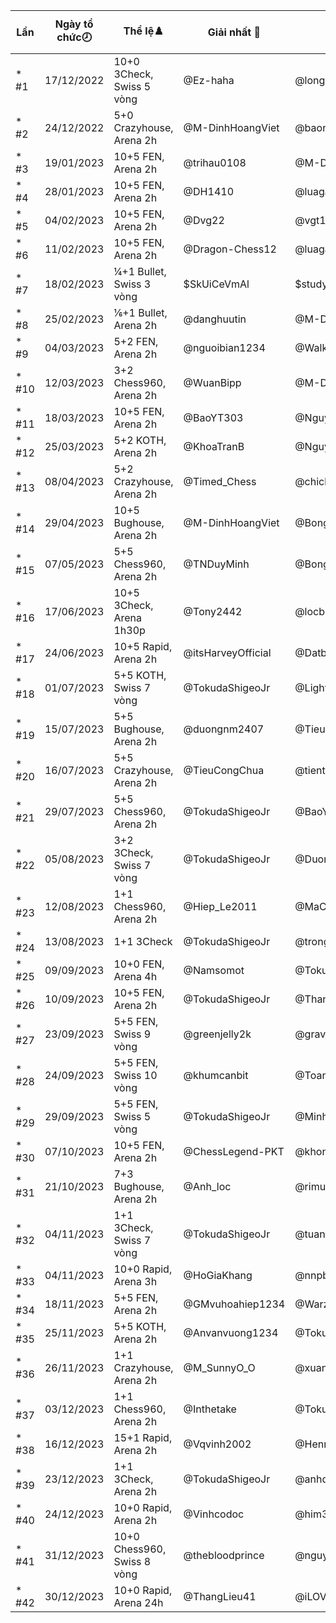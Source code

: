 Lần|Ngày tổ chức🕗|Thể lệ♟️|Giải nhất 🥇|Giải nhì 🥈|Giải ba🥉|Tổng số kì thủ|Link giải
---|---|---|---|---|---|---|---
* #1|17/12/2022|10+0 3Check, Swiss 5 vòng|@Ez-haha|@longgr29|@darknam119|101|/tournament/3629394
* #2|24/12/2022|5+0 Crazyhouse, Arena 2h|@M-DinhHoangViet|@baonguyen007|@datnguyensy|106|/arena/2353520
* #3|19/01/2023|10+5 FEN, Arena 2h|@trihau0108|@M-DinhHoangViet|@newtoplaychess1234|98|/arena/2391595
* #4|28/01/2023|10+5 FEN, Arena 2h|@DH1410|@luagagiaidau|@lttquoc|48|/arena/2415207
* #5|04/02/2023|10+5 FEN, Arena 2h|@Dvg22|@vgt187|@Tony2442|94|/arena/2457599
* #6|11/02/2023|10+5 FEN, Arena 2h|@Dragon-Chess12|@luagagiaidau|@DH1410|47|/arena/2500438
* #7|18/02/2023|¼+1 Bullet, Swiss 3 vòng|$SkUiCeVmAl|$studychess2009|$Chesslivestream2013|05|%swiss/bfLmd9FU
* #8|25/02/2023|⅙+1 Bullet, Arena 2h|@danghuutin|@M-DinhHoangViet|@duongnm2407|71|/arena/2514918
* #9|04/03/2023|5+2 FEN, Arena 2h|@nguoibian1234|@Walkerxvn|@adolfnguyen2008|92|/arena/2537060
* #10|12/03/2023|3+2 Chess960, Arena 2h|@WuanBipp|@M-DinhHoangViet|@TranBaoAnh|58|/arena/2570938
* #11|18/03/2023|10+5 FEN, Arena 2h|@BaoYT303|@NguyenNgocThaoNguyen|@245iiooklVN|47|/arena/2571958
* #12|25/03/2023|5+2 KOTH, Arena 2h|@KhoaTranB|@NguyenNgocThaoNguyen|@sovietunion1922|71|/arena/2595797
* #13|08/04/2023|5+2 Crazyhouse, Arena 2h|@Timed_Chess|@chickenvds|@anhkhanhdeptrainhatthe|52|/arena/2621423
* #14|29/04/2023|10+5 Bughouse, Arena 2h|@M-DinhHoangViet|@Bongcloud0403|@CaiNitCungChangCon|51|/arena/2659721
* #15|07/05/2023|5+5 Chess960, Arena 2h|@TNDuyMinh|@Bongcloud0403|@NguyenPanAnhTuan2k9|81|/arena/2683469
* #16|17/06/2023|10+5 3Check, Arena 1h30p|@Tony2442|@locbughouse|@TrongVinh123|41|/arena/2736589
* #17|24/06/2023|10+5 Rapid, Arena 2h|@itsHarveyOfficial|@Datbeo0259|@TruongSonVN210|56|/arena/2750782
* #18|01/07/2023|5+5 KOTH, Swiss 7 vòng|@TokudaShigeoJr|@LightInMyEye|@Tony2442|31|/tournament/4133434
* #19|15/07/2023|5+5 Bughouse, Arena 2h|@duongnm2407|@TieuCongChua|@QuangDung2408|80|/arena/2817029
* #20|16/07/2023|5+5 Crazyhouse, Arena 2h|@TieuCongChua|@tienthanh2020|@HuongKhiet|50|/arena/2828662
* #21|29/07/2023|5+5 Chess960, Arena 2h|@TokudaShigeoJr|@BaoYT303|@thanhtinh2009|39|/arena/2843048
* #22|05/08/2023|3+2 3Check, Swiss 7 vòng|@TokudaShigeoJr|@Duong_Nhat|@TrongVinh123|40|/tournament/4210551
* #23|12/08/2023|1+1 Chess960, Arena 2h|@Hiep_Le2011|@MaCUONG123|@khointa|61|/arena/2877907
* #24|13/08/2023|1+1 3Check|@TokudaShigeoJr|@trongvinh123|@tungjohn1999|45|/arena/2877908
* #25|09/09/2023|10+0 FEN, Arena 4h|@Namsomot|@TokudaShigeoJr|@doandinhlam22|83|/arena/2916621
* #26|10/09/2023|10+5 FEN, Arena 2h|@TokudaShigeoJr|@ThanhBinhHaNam|@MinhBlack2808|60|/arena/2917392
* #27|23/09/2023|5+5 FEN, Swiss 9 vòng|@greenjelly2k|@gravityrarl123|@khumcanbit|42|/tournament/4304276
* #28|24/09/2023|5+5 FEN, Swiss 10 vòng|@khumcanbit|@ToanDucBui|@TRUONGHIEUNGHIA247|34|/tournament/4304504
* #29|29/09/2023|5+5 FEN, Swiss 5 vòng|@TokudaShigeoJr|@MinhBlack2808|@songokudragonball2012|17|/tournament/4304515
* #30|07/10/2023|10+5 FEN, Arena 2h|@ChessLegend-PKT|@khongten00|@tungjohn1999|40|/arena/2968427
* #31|21/10/2023|7+3 Bughouse, Arena 2h|@Anh_loc|@rimuru9102|@Huongkhiet|91|/arena/2993092
* #32|04/11/2023|1+1 3Check, Swiss 7 vòng|@TokudaShigeoJr|@tuanfunboy|@TNKP2012|21|/tournament/4362342
* #33|04/11/2023|10+0 Rapid, Arena 3h|@HoGiaKhang|@nnpblood|@tungGMvp|76|/arena/3007669
* #34|18/11/2023|5+5 FEN, Arena 2h|@GMvuhoahiep1234|@Warzard1|@SternVN|61|/arena/3043653
* #35|25/11/2023|5+5 KOTH, Arena 2h|@Anvanvuong1234|@TokudaShigeoJr|@nguyendat2005|59|/arena/3056138
* #36|26/11/2023|1+1 Crazyhouse, Arena 2h|@M_SunnyO_O|@xuanvinhvioeduvn|@knightnight97|58|/arena/3056575
* #37|03/12/2023|1+1 Chess960, Arena 2h|@Inthetake|@TokudaShigeoJr|@nguyentanphat369|48|/arena/3069170
* #38|16/12/2023|15+1 Rapid, Arena 2h|@Vqvinh2002|@Henry080812|@haikhoa1102|60|/arena/3069603
* #39|23/12/2023|1+1 3Check, Arena 2h|@TokudaShigeoJr|@anhduyph|@tungjohn1999|38|/arena/3126538
* #40|24/12/2023|10+0 Rapid, Arena 2h|@Vinhcodoc|@him321123|@nvvvgn|66|/arena/3127073
* #41|31/12/2023|10+0 Chess960, Swiss 8 vòng|@thebloodprince|@nguyenthanhquoc|@Hoang-skin|56|/arena/3128897
* #42|30/12/2023|10+0 Rapid, Arena 24h|@ThangLieu41|@iLOVEMONEY1306|@Pahmkhanh2009|140|/tournament/3128897
